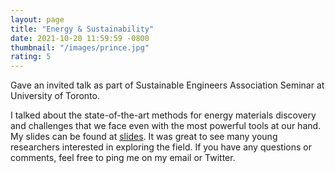 ```yaml
---
layout: page
title: "Energy & Sustainability"
date: 2021-10-20 11:59:59 -0800
thumbnail: "/images/prince.jpg"
rating: 5
---
```


Gave an invited talk as part of Sustainable Engineers Association Seminar at University of Toronto. 

I talked about the state-of-the-art methods for energy materials discovery and challenges that we face even with the most powerful tools at our hand. My slides can be found at [slides](https://github.com/hitarth64/hitarth64.github.io/blob/master/_posts/blog/sustainability_talk.pdf). It was great to see many young researchers interested in exploring the field. If you have any questions or comments, feel free to ping me on my email or Twitter. 
